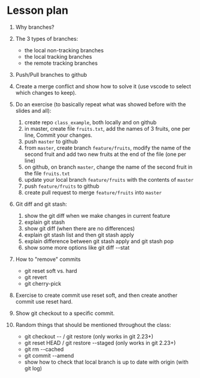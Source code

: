 # Lesson plan 

1. Why branches?

2. The 3 types of branches:
   - the local non-tracking branches
   - the local tracking branches
   - the remote tracking branches

3. Push/Pull branches to github

4. Create a merge conflict and show how to solve it (use vscode to select which changes to keep).

5. Do an exercise (to basically repeat what was showed before with the slides and all):
   1. create repo `class_example`, both locally and on github
   2. in master, create file `fruits.txt`, add the names of 3 fruits, one per line, Commit your changes.
   3. push `master` to github
   4. from `master`, create branch `feature/fruits`, modify the name of the second fruit and add two new fruits at the end of the file (one per line) 
   5. on github, on branch `master`, change the name of the second fruit in the file `fruits.txt`
   6. update your local branch `feature/fruits` with the contents of `master`
   7. push `feature/fruits` to github
   8. create pull request to merge `feature/fruits` into `master`
   

6. Git diff and git stash:
   1. show the git diff when we make changes in current feature 
   2. explain git stash
   3. show git diff (when there are no differences) 
   4. explain git stash list and then git stash apply 
   5. explain difference between git stash apply and git stash pop  
   6. show some more options like git diff --stat

7. How to "remove" commits
   - git reset soft vs. hard
   - git revert
   - git cherry-pick

8. Exercise to create commit use reset soft, and then create another commit use reset hard.

9. Show git checkout to a specific commit.

10. Random things that should be mentioned throughout the class:
    - git checkout -- <file> / git restore <file> (only works in git 2.23+)
    - git reset HEAD <file> / git restore --staged <file> (only works in git 2.23+)
    - git rm --cached
    - git commit --amend
    - show how to check that local branch is up to date with origin (with git log)